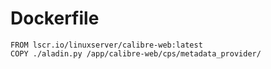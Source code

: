 # Dockerfile
```
FROM lscr.io/linuxserver/calibre-web:latest
COPY ./aladin.py /app/calibre-web/cps/metadata_provider/
```
